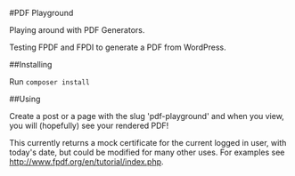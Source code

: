 #PDF Playground

Playing around with PDF Generators.

Testing FPDF and FPDI to generate a PDF from WordPress.

##Installing

Run `composer install`

##Using

Create a post or a page with the slug 'pdf-playground' and when you view, you will (hopefully) see your rendered PDF!

This currently returns a mock certificate for the current logged in user, with today's date, but could be modified for many other uses. For examples see http://www.fpdf.org/en/tutorial/index.php.
